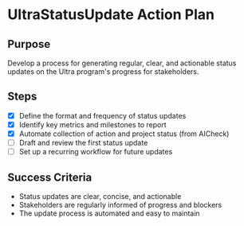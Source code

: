 # UltraStatusUpdate Action Plan

## Purpose

Develop a process for generating regular, clear, and actionable status updates on the Ultra program's progress for stakeholders.

## Steps

- [x] Define the format and frequency of status updates
- [x] Identify key metrics and milestones to report
- [x] Automate collection of action and project status (from AICheck)
- [ ] Draft and review the first status update
- [ ] Set up a recurring workflow for future updates

## Success Criteria

- Status updates are clear, concise, and actionable
- Stakeholders are regularly informed of progress and blockers
- The update process is automated and easy to maintain
